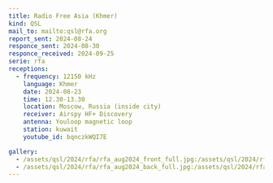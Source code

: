 ```yaml
---
title: Radio Free Asia (Khmer)
kind: QSL
mail_to: mailto:qsl@rfa.org
report_sent: 2024-08-24
responce_sent: 2024-08-30
responce_received: 2024-09-25
serie: rfa
receptions:
  - frequency: 12150 kHz
    language: Khmer
    date: 2024-08-23
    time: 12.30-13.30
    location: Moscow, Russia (inside city)
    receiver: Airspy HF+ Discovery
    antenna: Youloop magnetic loop
    station: kuwait
    youtube_id: bqnczkWQI7E

gallery:
  - /assets/qsl/2024/rfa/rfa_aug2024_front_full.jpg:/assets/qsl/2024/rfa/rfa_aug2024_front_small.jpg
  - /assets/qsl/2024/rfa/rfa_aug2024_back_full.jpg:/assets/qsl/2024/rfa/rfa_aug2024_back_small.jpg
---
```

